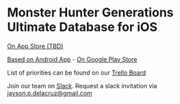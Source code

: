 Monster Hunter Generations Ultimate Database for iOS
=======================

[On App Store (TBD)](https://itunes.apple.com/us/app/monster-hunter-generations-database/id1236584902)

[Based on Android App](https://github.com/gatheringhallstudios/MHGenDatabase) - [On Google Play Store](https://play.google.com/store/apps/details?id=com.ghstudios.android.mhgendatabase&hl=en)

List of priorities can be found on our [Trello Board](https://trello.com/b/C5dpXTaT/ios-mhgudb)

Join our team on [Slack](gatheringhallstudios.slack.com). Request a slack invitation via <jayson.p.delacruz@gmail.com>
